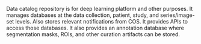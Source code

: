 Data catalog repository is for deep learning platform and other purposes. It manages databases at the data collection, patient, study, and series/image-set levels. Also stores relevant notifications from COS. It provides APIs to access those databases. It also provides an annotation database where segmentation masks, ROIs, and other curation artifacts can be stored.
